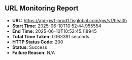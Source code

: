 ## URL Monitoring Report

- **URL:** https://api-gw1-prod1.fisglobal.com/gw/v1/health
- **Start Time:** 2025-06-10T10:52:44.955554
- **End Time:** 2025-06-10T10:52:45.118945
- **Total Time Taken:** 0.163391 seconds
- **HTTP Status Code:** 200
- **Status:** Success
- **Failure Reason:** N/A
